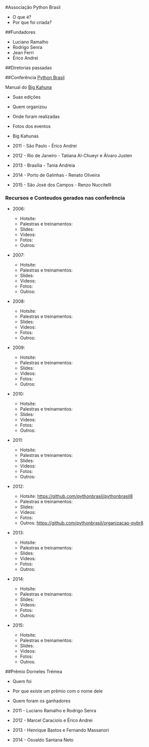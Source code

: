#Associação Python Brasil
- O que é?
- Por que foi criada?

##Fundadores

- Luciano Ramalho
- Rodrigo Senra
- Jean Ferri
- Érico Andrei

##Diretorias passadas

##Conferência [Python Brasil](https://github.com/pythonbrasil/pythonbrasil_documentacao)

Manual do [Big Kahuna](https://manual-do-big-kahuna.readthedocs.org/en/latest/index.html)

- Suas edições
- Quem organizou
- Onde foram realizadas
- Fotos dos eventos
- Big Kahunas

- 2011 - São Paulo - Érico Andrei
- 2012 - Rio de Janeiro - Tatiana Al-Chueyr e Álvaro Justen
- 2013 - Brasília - Tania Andreia
- 2014 - Porto de Galinhas - Renato Oliveira
- 2015 - São José dos Campos - Renzo Nuccitelli

### Recursos e Conteudos gerados nas conferência

- 2006:
    - Hotsite:
    - Palestras e treinamentos:
     - Slides:
     - Videos:
    - Fotos:
    - Outros:

- 2007:
    - Hotsite:
    - Palestras e treinamentos:
     - Slides:
     - Videos:
    - Fotos:
    - Outros:

- 2008:
    - Hotsite:
    - Palestras e treinamentos:
     - Slides:
     - Videos:
    - Fotos:
    - Outros:

- 2009:
    - Hotsite:
    - Palestras e treinamentos:
     - Slides:
     - Videos:
    - Fotos:
    - Outros:

- 2010:
    - Hotsite:
    - Palestras e treinamentos:
     - Slides:
     - Videos:
    - Fotos:
    - Outros:

- 2011:
    - Hotsite:
    - Palestras e treinamentos:
     - Slides:
     - Videos:
    - Fotos:
    - Outros:

- 2012:
    - Hotsite: https://github.com/pythonbrasil/pythonbrasil8
    - Palestras e treinamentos:
     - Slides:
     - Videos:
    - Fotos:
    - Outros: https://github.com/pythonbrasil/organizacao-pybr8

- 2013:
    - Hotsite:
    - Palestras e treinamentos:
     - Slides:
     - Videos:
    - Fotos:
    - Outros:

- 2014:
    - Hotsite:
    - Palestras e treinamentos:
     - Slides:
     - Videos:
    - Fotos:
    - Outros:

- 2015:
    - Hotsite:
    - Palestras e treinamentos:
     - Slides:
     - Videos:
    - Fotos:
    - Outros:

##Prêmio Dorneles Trémea
- Quem foi
- Por que existe um prêmio com o nome dele
- Quem foram os ganhadores

- 2011 - Luciano Ramalho e Rodrigo Senra
- 2012 - Marcel Caraciolo e Érico Andrei
- 2013 - Henrique Bastos e Fernando Massanori
- 2014 - Osvaldo Santana Neto



